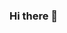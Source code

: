 ### Hi there 👋

<!--
**Marciobob/Marciobob** 

#sou desenvolvedor fullstak,e arrumar problemas é o meu forte.

#sou freelancer 

#posso te ajudar com as seguintes tecnologias,python, reactnative,CSS, HTML, javascript

#meu forte e desenvolvimento de apps, autorização de tarefas,bots de conversação

#entre em contato com migo em:

LinkedIn: https://www.linkedin.com/in/marcio-bob-7221631b7

E-mail: marciobob47@gmail.com

-->
